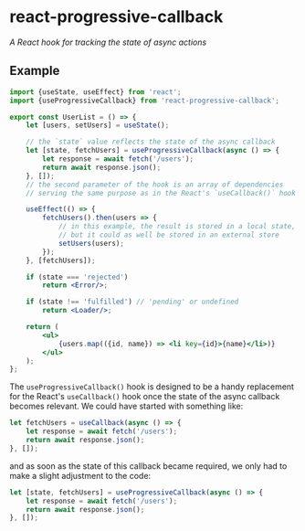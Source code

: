 # react-progressive-callback

*A React hook for tracking the state of async actions*

## Example

```jsx
import {useState, useEffect} from 'react';
import {useProgressiveCallback} from 'react-progressive-callback';

export const UserList = () => {
    let [users, setUsers] = useState();

    // the `state` value reflects the state of the async callback
    let [state, fetchUsers] = useProgressiveCallback(async () => {
        let response = await fetch('/users');
        return await response.json();
    }, []);
    // the second parameter of the hook is an array of dependencies
    // serving the same purpose as in the React's `useCallback()` hook

    useEffect(() => {
        fetchUsers().then(users => {
            // in this example, the result is stored in a local state,
            // but it could as well be stored in an external store
            setUsers(users);
        });
    }, [fetchUsers]);

    if (state === 'rejected')
        return <Error/>;

    if (state !== 'fulfilled') // 'pending' or undefined
        return <Loader/>;

    return (
        <ul>
            {users.map(({id, name}) => <li key={id}>{name}</li>)}
        </ul>
    );
};
```

The `useProgressiveCallback()` hook is designed to be a handy replacement for the React's `useCallback()` hook once the state of the async callback becomes relevant. We could have started with something like:

```jsx
let fetchUsers = useCallback(async () => {
    let response = await fetch('/users');
    return await response.json();
}, []);
```

and as soon as the state of this callback became required, we only had to make a slight adjustment to the code:

```jsx
let [state, fetchUsers] = useProgressiveCallback(async () => {
    let response = await fetch('/users');
    return await response.json();
}, []);
```
